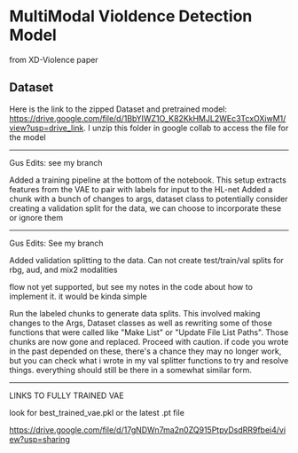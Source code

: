 # MultiModal Violdence Detection Model 
from XD-Violence paper

## Dataset

Here is the link to the zipped Dataset and pretrained model: https://drive.google.com/file/d/1BbYIWZ1O_K82KkHMJL2WEc3TcxOXiwM1/view?usp=drive_link.
I unzip this folder in google collab to access the file for the model

*****************************
Gus Edits: see my branch

Added a training pipeline at the bottom of the notebook. This setup extracts features from the VAE to pair with labels for input to the HL-net
Added a chunk with a bunch of changes to args, dataset class to potentially consider creating a validation split for the data, we can choose to incorporate these or ignore them

*****************************
Gus Edits: See my branch

Added validation splitting to the data. Can not create test/train/val splits for rbg, aud, and mix2 modalities

flow not yet supported, but see my notes in the code about how to implement it. it would be kinda simple

Run the labeled chunks to generate data splits. This involved making changes to the Args, Dataset classes as well as rewriting some of those functions that were called like "Make List" or "Update File List Paths". Those chunks are now gone and replaced. Proceed with caution. if code you wrote in the past depended on these, there's a chance they may no longer work, but you can check what i wrote in my val splitter functions to try and resolve things. everything should still be there in a somewhat similar form.



******************************
LINKS TO FULLY TRAINED VAE

look for best_trained_vae.pkl or the latest .pt file

https://drive.google.com/file/d/17gNDWn7ma2n0ZQ915PtpyDsdRR9fbei4/view?usp=sharing
